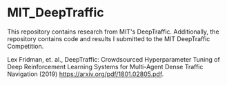 # MIT_DeepTraffic
This repository contains research from MIT's DeepTraffic. Additionally, the repository contains code and results I submitted to the MIT DeepTraffic Competition.

Lex Fridman, et. al., DeepTraffic: Crowdsourced Hyperparameter Tuning of Deep Reinforcement Learning Systems for Multi-Agent Dense Traffic Navigation (2019) https://arxiv.org/pdf/1801.02805.pdf.
